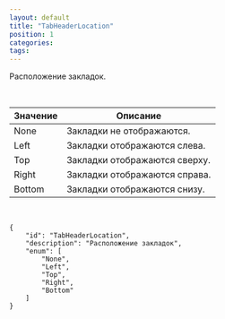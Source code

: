 ```yaml
---
layout: default
title: "TabHeaderLocation"
position: 1
categories: 
tags: 
---
```


Расположение закладок.

 

|Значение|Описание|
|--------|--------|
|None|Закладки не отображаются.|
|Left|Закладки отображаются слева.|
|Top|Закладки отображаются сверху.|
|Right|Закладки отображаются справа.|
|Bottom|Закладки отображаются снизу.|

    

```
{
	"id": "TabHeaderLocation",
	"description": "Расположение закладок",
	"enum": [
		"None",
		"Left",
		"Top",
		"Right",
		"Bottom"
	]
}
```

 

 

